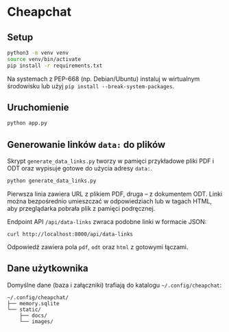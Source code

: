 # Cheapchat

## Setup

```bash
python3 -m venv venv
source venv/bin/activate
pip install -r requirements.txt
```

Na systemach z PEP-668 (np. Debian/Ubuntu) instaluj w wirtualnym środowisku lub użyj `pip install --break-system-packages`.

## Uruchomienie

```bash
python app.py
```

## Generowanie linków `data:` do plików

Skrypt `generate_data_links.py` tworzy w pamięci przykładowe pliki PDF i ODT oraz wypisuje gotowe do użycia adresy `data:`.

```bash
python generate_data_links.py
```

Pierwsza linia zawiera URL z plikiem PDF, druga – z dokumentem ODT. Linki można bezpośrednio umieszczać w odpowiedziach lub w tagach HTML, aby przeglądarka pobrała plik z pamięci podręcznej.

Endpoint API `/api/data-links` zwraca podobne linki w formacie JSON:

```
curl http://localhost:8000/api/data-links
```

Odpowiedź zawiera pola `pdf`, `odt` oraz `html` z gotowymi łączami.

## Dane użytkownika

Domyślne dane (baza i załączniki) trafiają do katalogu `~/.config/cheapchat`:

```
~/.config/cheapchat/
├── memory.sqlite
└── static/
    ├── docs/
    └── images/
```

